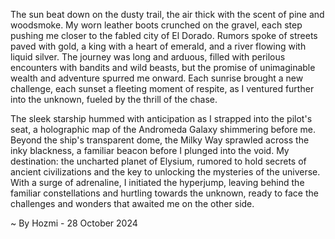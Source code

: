 
The sun beat down on the dusty trail, the air thick with the scent of pine and woodsmoke. My worn leather boots crunched on the gravel, each step pushing me closer to the fabled city of El Dorado. Rumors spoke of streets paved with gold, a king with a heart of emerald, and a river flowing with liquid silver. The journey was long and arduous, filled with perilous encounters with bandits and wild beasts, but the promise of unimaginable wealth and adventure spurred me onward. Each sunrise brought a new challenge, each sunset a fleeting moment of respite, as I ventured further into the unknown, fueled by the thrill of the chase.

The sleek starship hummed with anticipation as I strapped into the pilot's seat, a holographic map of the Andromeda Galaxy shimmering before me. Beyond the ship's transparent dome, the Milky Way sprawled across the inky blackness, a familiar beacon before I plunged into the void. My destination: the uncharted planet of Elysium, rumored to hold secrets of ancient civilizations and the key to unlocking the mysteries of the universe. With a surge of adrenaline, I initiated the hyperjump, leaving behind the familiar constellations and hurtling towards the unknown, ready to face the challenges and wonders that awaited me on the other side. 

~ By Hozmi - 28 October 2024

